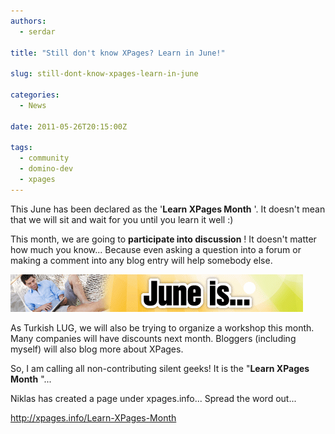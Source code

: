 ```yaml
---
authors:
  - serdar

title: "Still don't know XPages? Learn in June!"

slug: still-dont-know-xpages-learn-in-june

categories:
  - News

date: 2011-05-26T20:15:00Z

tags:
  - community
  - domino-dev
  - xpages
---
```


This June has been declared as the '**Learn XPages Month** '. It doesn't mean that we will sit and wait for you until you learn it well :)
<!-- more -->
This month, we are going to **participate into discussion** ! It doesn't matter how much you know... Because even asking a question into a forum or making a comment into any blog entry will help somebody else.

[![Image:Still don’t know XPages? Learn in June!](../../images/imported/still-dont-know-xpages-learn-in-june-M2.gif)](http://xpages.info/Learn-XPages-Month)

As Turkish LUG, we will also be trying to organize a workshop this month. Many companies will have discounts next month. Bloggers (including myself) will also blog more about XPages.

So, I am calling all non-contributing silent geeks! It is the "**Learn XPages Month** "...

Niklas has created a page under xpages.info... Spread the word out...

<http://xpages.info/Learn-XPages-Month>
